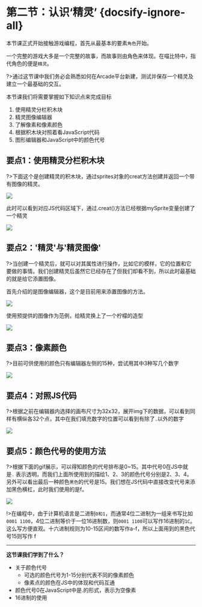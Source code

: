 # 第二节：认识‘精灵’ {docsify-ignore-all}

本节课正式开始接触游戏编程，首先从最基本的要素`角色`开始。  

一个完整的游戏大多是一个完整的故事，而故事则由角色来体现。在喵比特中，指代角色的便是`精灵`。    

?>通过这节课中我们务必会熟悉如何在Arcade平台新建，测试并保存一个精灵及建立一个最基础的交互。

本节课我们将需要掌握如下知识点来完成目标

1. 使用精灵分栏积木块
2. 精灵图像编辑器
3. 了解像素和像素颜色
4. 根据积木块对照着看JavaScript代码
5. 图形编辑器和JavaScript中的颜色代号  

## 要点1：使用精灵分栏积木块

?>下面这个是创建精灵的积木块，通过sprites对象的creat方法创建并返回一个带有图像的精灵。

![](https://s2.ax1x.com/2019/02/13/k0MmnA.png)  

此时可以看到对应JS代码区域下，通过.creat()方法已经根据mySprite变量创建了一个精灵

![](https://s2.ax1x.com/2019/02/13/k0Mn0I.png)  

## 要点2：'精灵'与'精灵图像'
?>当创建一个精灵后，就可以对其属性进行操作，比如它的模样，它的位置和它要做的事情。我们创建精灵后虽然它已经存在了但我们却看不到，所以此时最基础的就是给它添置图像。  

首先介绍的是图像编辑器，这个是目前用来添置图像的方法。  

![](https://s2.ax1x.com/2019/02/13/k0Mtns.png)    
  
使用预提供的图像作为范例，给精灵换上了一个柠檬的造型

![](https://s2.ax1x.com/2019/02/13/k0MSmR.gif)  

## 要点3：像素颜色

?>目前可供使用的颜色只有编辑器左侧的15种，尝试用其中3种写几个数字

![](https://s2.ax1x.com/2019/02/13/k0Mp01.gif)  

## 要点4：对照JS代码

?>根据之前在编辑器内选择的画布尺寸为32x32，展开img下的数据，可以看到同样有横纵各32个点，其中在我们填充数字的位置可以看到有除了`.`以外的数字

![](https://s2.ax1x.com/2019/02/13/k0M9Tx.gif) 

## 要点5：颜色代号的使用方法

?>根据下面的gif展示，可以得知颜色的代号排布是0~15。其中代号0在JS中就是`.` 表示透明，而我们上面所使用到的描绘1、2、3的颜色代号分别是2、3、4。另外可以看出最后一种颜色`黑色`的代号是15。我们想在JS代码中直接改变代号来添加黑色横杠，此时我们使用的是f。 

![](https://s2.ax1x.com/2019/02/13/k0MZXd.gif) 

!>在编程中，由于计算机语言是二进制`0和1`，而通常4位二进制为一组来书写比如`0001 1100`，4位二进制等价于一位16进制数，则`0001 1100`可以写作16进制的`1C`。这么写方便直观。十六进制规则为10-15区间的数写作a-f，所以上面用到的黑色代号15则写作 f

---

**这节课我们学到了什么？**
- 关于颜色代号
    - 可选的颜色代号为1-15分别代表不同的像素颜色
    - 像素点的颜色在JS中的体现和代码互通
- 颜色代号0在JavaScript中是.的形式，表示为空像素
- 16进制的使用
